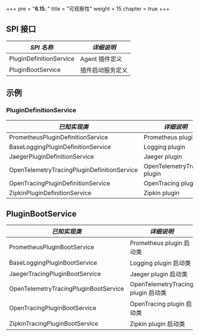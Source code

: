 +++
pre = "<b>6.15. </b>"
title = "可观察性"
weight = 15
chapter = true
+++

## SPI 接口

| *SPI 名称*       | *详细说明*   |
|---------------- |------------ |
| PluginDefinitionService | Agent 插件定义 |
| PluginBootService | 插件启动服务定义 |

## 示例
### PluginDefinitionService

| *已知实现类*                      | *详细说明*              |
|-------------------------------- |----------------------- |
| PrometheusPluginDefinitionService | Prometheus plugin     |
| BaseLoggingPluginDefinitionService | Logging plugin  |
| JaegerPluginDefinitionService    | Jaeger plugin |
| OpenTelemetryTracingPluginDefinitionService    | OpenTelemetryTracing plugin |
| OpenTracingPluginDefinitionService    | OpenTracing plugin |
| ZipkinPluginDefinitionService    | Zipkin plugin |


## PluginBootService

| *已知实现类*                      | *详细说明*              |
|-------------------------------- |----------------------- |
| PrometheusPluginBootService | Prometheus plugin 启动类 |
| BaseLoggingPluginBootService | Logging plugin 启动类   |
| JaegerTracingPluginBootService | Jaeger plugin 启动类  |
| OpenTelemetryTracingPluginBootService | OpenTelemetryTracing plugin 启动类 |
| OpenTracingPluginBootService | OpenTracing plugin 启动类  |
| ZipkinTracingPluginBootService | Zipkin plugin 启动类 |
